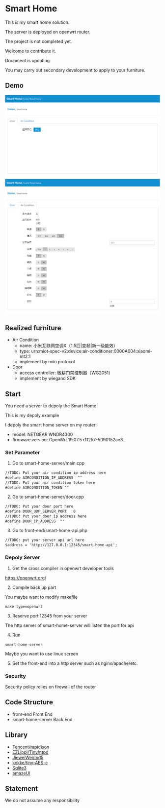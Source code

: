 # Smart Home

This is my smart home solution. 

The server is deployed on openwrt router.

The project is not completed yet. 

Welcome to contribute it. 

Document is updating. 

You may carry out secondary development to apply to your furniture.

## Demo

![front-end-door-img](https://github.com/frc123/smart-home/blob/master/demo-img/door.png)
![front-end-aircondition-img](https://github.com/frc123/smart-home/blob/master/demo-img/air-condition.png)

## Realized furniture

- Air Condition
	- name: 小米互联网空调X（1.5匹|变频|新一级能效）
	- type: urn:miot-spec-v2:device:air-conditioner:0000A004:xiaomi-mt2:1
	- implement by miio protocol
- Door 
	- access controller: 微耕门禁控制器（WG2051）
	- implement by wiegand SDK

## Start

You need a server to depoly the Smart Home

This is my depoly example

I depoly the smart home server on my router:

- model: NETGEAR WNDR4300
- firmware version: OpenWrt 19.07.5 r11257-5090152ae3

### Set Parameter

1. Go to smart-home-server/main.cpp
```
//TODO: Put your air condition ip address here
#define AIRCONDITION_IP_ADDRESS  ""
//TODO: Put your air condition token here
#define AIRCONDITION_TOKEN ""
```

2. Go to smart-home-server/door.cpp
```
//TODO: Put your door port here
#define DOOR_UDP_SERVER_PORT   0
//TODO: Put your door ip address here
#define DOOR_IP_ADDRESS  ""
```

3. Go to front-end/smart-home-api.php
```
//TODO: put your server api url here
$address = 'http://127.0.0.1:12345/smart-home-api';
```

### Depoly Server

1. Get the cross compiler in openwrt developer tools

https://openwrt.org/

2. Compile back up part

You maybe want to modify makefile
```
make type=openwrt
```

3. Reserve port 12345 from your server

The http server of smart-home-server will listen the port for api

4. Run
```
smart-home-server
```
Maybe you want to use linux screen

5. Set the front-end into a http server such as nginx/apache/etc.

### Security

Security policy relies on firewall of the router

## Code Structure

- fronr-end
	Front End
- smart-home-server
	Back End

## Library

- [Tencent/rapidjson](https://www.runoob.com)
- [EZLippi/Tinyhttpd](https://github.com/EZLippi/Tinyhttpd)
- [JieweiWei/md5](https://github.com/JieweiWei/md5)
- [kokke/tiny-AES-c](https://github.com/kokke/tiny-AES-c)
- [Sqlite3](https://www.sqlite.org/)
- [amazeUI](https://amazeui.shopxo.net/)

## Statement
We do not assume any responsibility


